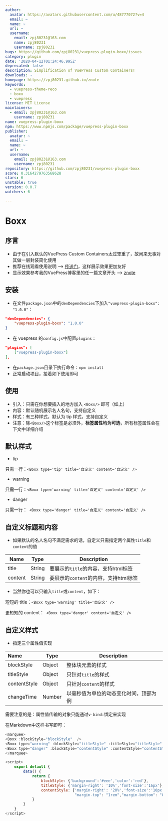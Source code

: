 ```yaml
---
author:
  avatar: https://avatars.githubusercontent.com/u/48777072?v=4
  email: ~
  name: ~
  url: ~
  username:
    email: zpj80231@163.com
    name: zpj80231
    username: zpj80231
bugs: https://github.com/zpj80231/vuepress-plugin-boxx/issues
category: plugin
date: '2020-04-12T01:24:46.995Z'
deprecated: false
description: Simplification of VuePress Custom Containers!
downloads: ~
homepage: https://zpj80231.github.io/znote
keywords:
  - vuepress-theme-reco
  - boxx
  - vuepress
license: MIT License
maintainers:
  - email: zpj80231@163.com
    username: zpj80231
name: vuepress-plugin-boxx
npm: https://www.npmjs.com/package/vuepress-plugin-boxx
publisher:
  avatar: ~
  email: ~
  name: ~
  url: ~
  username:
    email: zpj80231@163.com
    username: zpj80231
repository: https://github.com/zpj80231/vuepress-plugin-boxx
score: 0.3164279763568628
stars: 6
unstable: true
version: 0.0.7
watchers: 6

---
```


# Boxx

## 序言

- 由于在引入默认的VuePress Custom Containers太过笨重了，故闲来无事对其做一层封装简化使用
- 推荐在线观看使用说明 --> [传送门](https://zpj80231.gitee.io/znote/views/frontend/vuepress-plugin-boxx.html)，这样展示效果更加友好
- 显示效果参考我的VuePress博客里的任一篇文章开头 --> [znote](https://zpj80231.gitee.io/znote/)

## 安装

- 在文件`package.json`中的`devDependencies`下加入`"vuepress-plugin-boxx": "1.0.0"`：

```json
"devDependencies": {
    "vuepress-plugin-boxx": "1.0.0"
}
```

- 在 vuepress 的`config.js`中配置`plugins`：

```json
"plugins": [
    ["vuepress-plugin-boxx"]
],
```

- 在`package.json`目录下执行命令：`npm install`
- 正常启动项目，接着如下使用即可     

## 使用

- 引入：只需在你想要插入的地方加入 `<Boxx/>` 即可（如上）
- 内容：默认随机展示名人名句，支持自定义
- 样式：有三种样式，默认为 tip 样式，支持自定义
- 注意：除`<Boxx/>`这个标签是必须外，**标签属性均为可选**，所有标签属性会在下文中详细介绍

##  默认样式

- tip

只需一行：` <Boxx type='tip' title='自定义' content='自定义' /> ` 

- warning

只需一行：` <Boxx type='warning' title='自定义' content='自定义' /> `

- danger

只需一行：` <Boxx type='danger' title='自定义' content='自定义' />`

## 自定义标题和内容

- 如果默认的名人名句不满足需求的话，自定义只需指定两个属性`title`和`content`的值

| Name    | Type   | Description                           |
| ------- | ------ | ------------------------------------- |
| title   | String | 要展示的`title`的内容，支持html标签   |
| content | String | 要展示的`content`的内容，支持html标签 |

- 当然你也可以只输入`title`或`content`，如下：

短短的 title：` <Boxx type='warning' title='自定义' /> `

更短短的 content：` <Boxx type='danger' content='自定义' />`

## 自定义样式

- 指定三个属性值实现

| Name         | Type   | Description                            |
| :----------- | ------ | -------------------------------------- |
| blockStyle   | Object | 整体块元素的样式                       |
| titleStyle   | Object | 只针对`title`的样式                    |
| contentStyle | Object | 只针对`content`的样式                  |
| changeTime   | Number | 以毫秒值为单位的动态变化时间，顶部为例 |

需要注意的是：属性值传输的对象只能通过`v-bind:`绑定来实现

在Markdown中这样书写即可：

```js
<marquee>
<Boxx :blockStyle="blockStyle"  />
<Boxx type="warning" :blockStyle="titleStyle" :titleStyle="titleStyle" changeTime="1000" title="我是一个大大的且变化的 title"/>
<Boxx type="danger" :blockStyle="contentStyle" :contentStyle="contentStyle" content="我是一个小小的<br><marquee>content</marquee>"/>
</marquee>

<script>
	export default {
		data() {
			return {
				blockStyle: {'background':'#eee','color':'red'},
                titleStyle: {'margin-right': '10%','font-size':'16px'},
                contentStyle: {'margin-right': '20%','font-size':'10px',
                               "margin-top": "1rem","margin-bottom": "0.4rem"},
			}
		}
	}
</script>
```

